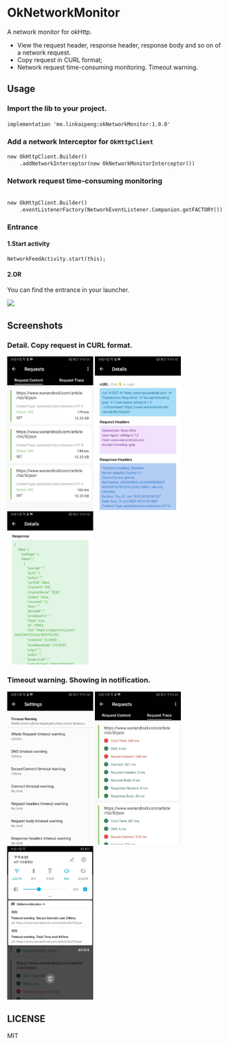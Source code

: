 # OkNetworkMonitor

A network monitor for okHttp.

- View the request header, response header, response body and so on of a network request.
- Copy request in CURL format;
- Network request time-consuming monitoring. Timeout warning.



## Usage

### Import the lib to your project.

`implementation 'me.linkaipeng:okNetworkMonitor:1.0.0'`

### Add a network Interceptor for `OkHttpClient`

```
new OkHttpClient.Builder()
    .addNetworkInterceptor(new OkNetworkMonitorInterceptor())

```

### Network request time-consuming monitoring

```

new OkHttpClient.Builder()
    .eventListenerFactory(NetworkEventListener.Companion.getFACTORY())

```

### Entrance

#### 1.Start activity

```
NetworkFeedActivity.start(this);
```

#### 2.OR

You can find the entrance in your launcher.

<img src="screenshots/screenshot4.png" width=250/>


## Screenshots

### Detail. Copy request in CURL format.

<img src="screenshots/s1.jpg" width=200/> <img src="screenshots/s2.jpg" width=200/> <img src="screenshots/s3.jpg" width=200/>

### Timeout warning. Showing in notification.

<img src="screenshots/s4.jpg" width=200/> <img src="screenshots/s5.jpg" width=200/> <img src="screenshots/s6.jpg" width=200/>


## LICENSE

MIT